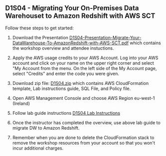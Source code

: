 ## D1S04 - Migrating Your On-Premises Data Warehouset to Amazon Redshift with AWS SCT

Follow these steps to get started:

1. Download the Presentation [D1S04-Presentation-Migrate-Your-DataWarehouse-To-AmazonRedshift-with-AWS-SCT.pdf](https://github.com/wrbaldwin/da-week/blob/master/Labs/DW-Migration-to-Redshift-using-SCT/D1S04-Presentation-Migrate-Your-DataWarehouse-To-AmazonRedshift-with-AWS-SCT.pdf) which contains the workshop overview and attendee instuctions.

2. Apply the AWS usage credits to your AWS Account. Log into your AWS account and click on your name on the upper right corner and select "My Account from the menu. On the left side of the My Account page, select "Credits" and enter the code you were given.

3. Download zip file: [D1S04.zip](https://tiny.amazon.com/1f34lh7i0/D1S04)  which contains
         AWS CloudFormation template,
         Lab instructions guide,
         SQL File, and
         Policy file.

4. Open AWS Management Console and choose AWS Region eu-west-1 (Ireland)

5. Follow lab guide instructions [D1S04 Lab Instructions](https://tiny.amazon.com/1au15p9uc/D1S04LabGuide)

6. Once the instructor has completed the overview, use above lab guide to migrate DW to Amazon Redshift.

7. Remember when you are done to delete the CloudFormation stack to remove the workshop resources from your account so that you won't incur additional charges.



